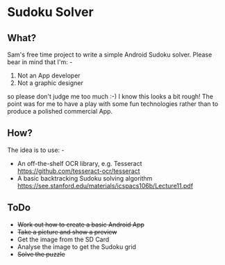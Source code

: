 # Sudoku Solver

## What?

Sam's free time project to write a simple Android Sudoku solver. Please bear in mind that I'm: -

1. Not an App developer
2. Not a graphic designer

so please don't judge me too much :-) I know this looks a bit rough! The point was for me to have a play with some fun technologies rather than to produce a polished commercial App.

## How?

The idea is to use: -
* An off-the-shelf OCR library, e.g. Tesseract https://github.com/tesseract-ocr/tesseract
* A basic backtracking Sudoku solving algorithm https://see.stanford.edu/materials/icspacs106b/Lecture11.pdf

## ToDo

* ~~Work out how to create a basic Android App~~
* ~~Take a picture and show a preview~~
* Get the image from the SD Card
* Analyse the image to get the Sudoku grid
* ~~Solve the puzzle~~

